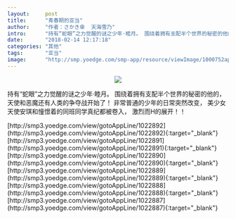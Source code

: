 ```yaml
---
layout:     post
title:      "青春期的亚当"
author:     "作者：さかき傘  天海雪乃"
intro:      "持有“蛇眼”之力觉醒的谜之少年·睦月。 围绕着拥有支配半个世界的秘密的他的， 天使和恶魔还有人类的争夺战开始了！ 非常普通的少年的日常突然改变， 美少女天使安琪和憧憬着的同班同学真纪都被卷入， 激烈而H的展开！！"
date:       "2018-02-14 12:17:18"
categories: "其他"
tags:       "亚当"
image:      "http://smp.yoedge.com/smp-app/resource/viewImage/1000752appline.png"
---
```

<div style="text-align: center">
<p><img src="http://smp.yoedge.com/smp-app/resource/viewImage/1000752appline.png"/></p>
</div>
<p class="post-meta">
<span>持有“蛇眼”之力觉醒的谜之少年·睦月。 围绕着拥有支配半个世界的秘密的他的， 天使和恶魔还有人类的争夺战开始了！ 非常普通的少年的日常突然改变， 美少女天使安琪和憧憬着的同班同学真纪都被卷入， 激烈而H的展开！！</span>
</p>
[http://smp3.yoedge.com/view/gotoAppLine/1022892](http://smp3.yoedge.com/view/gotoAppLine/1022892){:target="_blank"}
[http://smp3.yoedge.com/view/gotoAppLine/1022891](http://smp3.yoedge.com/view/gotoAppLine/1022891){:target="_blank"}
[http://smp3.yoedge.com/view/gotoAppLine/1022890](http://smp3.yoedge.com/view/gotoAppLine/1022890){:target="_blank"}
[http://smp3.yoedge.com/view/gotoAppLine/1022889](http://smp3.yoedge.com/view/gotoAppLine/1022889){:target="_blank"}
[http://smp3.yoedge.com/view/gotoAppLine/1022888](http://smp3.yoedge.com/view/gotoAppLine/1022888){:target="_blank"}
[http://smp3.yoedge.com/view/gotoAppLine/1022887](http://smp3.yoedge.com/view/gotoAppLine/1022887){:target="_blank"}


